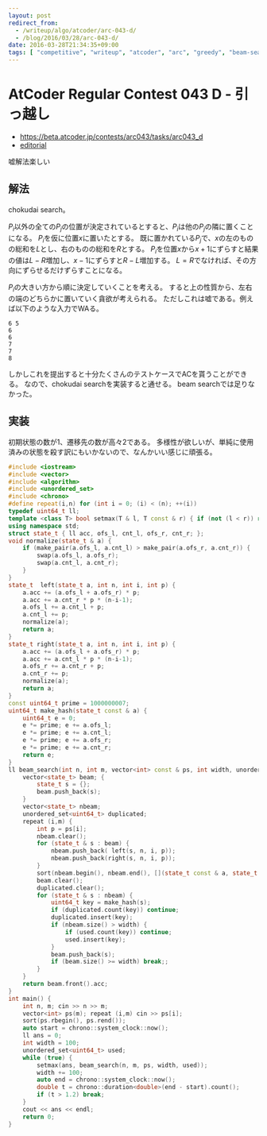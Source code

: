 ```yaml
---
layout: post
redirect_from:
  - /writeup/algo/atcoder/arc-043-d/
  - /blog/2016/03/28/arc-043-d/
date: 2016-03-28T21:34:35+09:00
tags: [ "competitive", "writeup", "atcoder", "arc", "greedy", "beam-search", "chokudai-search", "lie" ]
---
```


# AtCoder Regular Contest 043 D - 引っ越し

-   <https://beta.atcoder.jp/contests/arc043/tasks/arc043_d>
-   [editorial](http://www.slideshare.net/chokudai/arc043)

嘘解法楽しい

## 解法

chokudai search。

$P_i$以外の全ての$P_j$の位置が決定されているとすると、$P_i$は他の$P_j$の隣に置くことになる。
$P_i$を仮に位置$x$に置いたとする。
既に置かれている$P_j$で、$x$の左のものの総和を$L$とし、右のものの総和を$R$とする。
$P_i$を位置$x$から$x+1$にずらすと結果の値は$L-R$増加し、$x-1$にずらすと$R-L$増加する。
$L = R$でなければ、その方向にずらせるだけずらすことになる。

$P_i$の大きい方から順に決定していくことを考える。
すると上の性質から、左右の端のどちらかに置いていく貪欲が考えられる。
ただしこれは嘘である。例えば以下のような入力でWAる。

```
6 5
6
6
7
7
8
```

しかしこれを提出すると十分たくさんのテストケースでACを貰うことができる。
なので、chokudai searchを実装すると通せる。
beam searchでは足りなかった。

## 実装

初期状態の数が$1$、遷移先の数が高々$2$である。
多様性が欲しいが、単純に使用済みの状態を殺す訳にもいかないので、なんかいい感じに頑張る。

``` c++
#include <iostream>
#include <vector>
#include <algorithm>
#include <unordered_set>
#include <chrono>
#define repeat(i,n) for (int i = 0; (i) < (n); ++(i))
typedef uint64_t ll;
template <class T> bool setmax(T & l, T const & r) { if (not (l < r)) return false; l = r; return true; }
using namespace std;
struct state_t { ll acc, ofs_l, cnt_l, ofs_r, cnt_r; };
void normalize(state_t & a) {
    if (make_pair(a.ofs_l, a.cnt_l) > make_pair(a.ofs_r, a.cnt_r)) {
        swap(a.ofs_l, a.ofs_r);
        swap(a.cnt_l, a.cnt_r);
    }
}
state_t  left(state_t a, int n, int i, int p) {
    a.acc += (a.ofs_l + a.ofs_r) * p;
    a.acc += a.cnt_r * p * (n-i-1);
    a.ofs_l += a.cnt_l + p;
    a.cnt_l += p;
    normalize(a);
    return a;
}
state_t right(state_t a, int n, int i, int p) {
    a.acc += (a.ofs_l + a.ofs_r) * p;
    a.acc += a.cnt_l * p * (n-i-1);
    a.ofs_r += a.cnt_r + p;
    a.cnt_r += p;
    normalize(a);
    return a;
}
const uint64_t prime = 1000000007;
uint64_t make_hash(state_t const & a) {
    uint64_t e = 0;
    e *= prime; e += a.ofs_l;
    e *= prime; e += a.cnt_l;
    e *= prime; e += a.ofs_r;
    e *= prime; e += a.cnt_r;
    return e;
}
ll beam_search(int n, int m, vector<int> const & ps, int width, unordered_set<uint64_t> & used) {
    vector<state_t> beam; {
        state_t s = {};
        beam.push_back(s);
    }
    vector<state_t> nbeam;
    unordered_set<uint64_t> duplicated;
    repeat (i,m) {
        int p = ps[i];
        nbeam.clear();
        for (state_t & s : beam) {
            nbeam.push_back( left(s, n, i, p));
            nbeam.push_back(right(s, n, i, p));
        }
        sort(nbeam.begin(), nbeam.end(), [](state_t const & a, state_t const & b) { return a.acc > b.acc; });
        beam.clear();
        duplicated.clear();
        for (state_t & s : nbeam) {
            uint64_t key = make_hash(s);
            if (duplicated.count(key)) continue;
            duplicated.insert(key);
            if (nbeam.size() > width) {
                if (used.count(key)) continue;
                used.insert(key);
            }
            beam.push_back(s);
            if (beam.size() >= width) break;;
        }
    }
    return beam.front().acc;
}
int main() {
    int n, m; cin >> n >> m;
    vector<int> ps(m); repeat (i,m) cin >> ps[i];
    sort(ps.rbegin(), ps.rend());
    auto start = chrono::system_clock::now();
    ll ans = 0;
    int width = 100;
    unordered_set<uint64_t> used;
    while (true) {
        setmax(ans, beam_search(n, m, ps, width, used));
        width += 100;
        auto end = chrono::system_clock::now();
        double t = chrono::duration<double>(end - start).count();
        if (t > 1.2) break;
    }
    cout << ans << endl;
    return 0;
}
```
